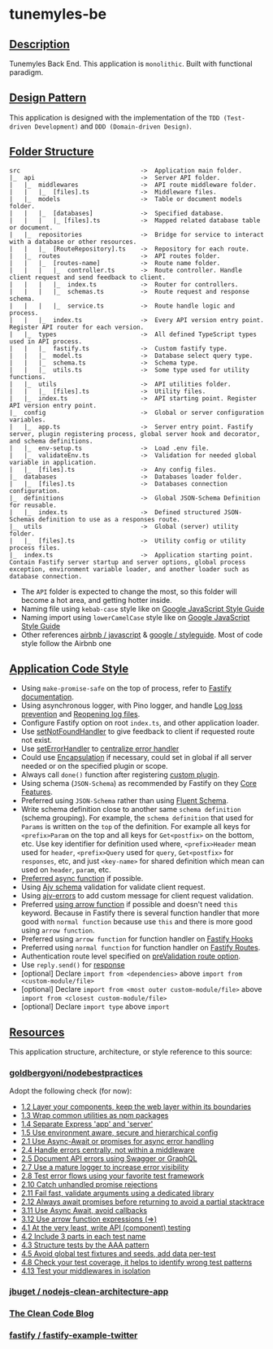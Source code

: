 # tunemyles-be

## [Description](#description)

Tunemyles Back End. This application is `monolithic`. Built with functional paradigm.

## [Design Pattern](#design-pattern)

This application is designed with the implementation of the `TDD (Test-driven Development)` and `DDD (Domain-driven Design)`.

## [Folder Structure](#folder-tructure)

```
src                                 ->  Application main folder.
|_  api                             ->  Server API folder.
|   |_  middlewares                 ->  API route middleware folder.
|   |   |_  [files].ts              ->  Middleware files.
|   |_  models                      ->  Table or document models folder.
|   |   |_  [databases]             ->  Specified database.
|   |   |   |_ [files].ts           ->  Mapped related database table or document.
|   |_  repositories                ->  Bridge for service to interact with a database or other resources.
|   |   |_  [RouteRepository].ts    ->  Repository for each route.
|   |_  routes                      ->  API routes folder.
|   |   |_  [routes-name]           ->  Route name folder.
|   |   |   |_  controller.ts       ->  Route controller. Handle client request and send feedback to client.
|   |   |   |_  index.ts            ->  Router for controllers.
|   |   |   |_  schemas.ts          ->  Route request and response schema.
|   |   |   |_  service.ts          ->  Route handle logic and process.
|   |   |_  index.ts                ->  Every API version entry point. Register API router for each version.
|   |_  types                       ->  All defined TypeScript types used in API process.
|   |   |_  fastify.ts              ->  Custom fastify type.
|   |   |_  model.ts                ->  Database select query type.
|   |   |_  schema.ts               ->  Schema type.
|   |   |_  utils.ts                ->  Some type used for utility functions.
|   |_  utils                       ->  API utilities folder.
|   |   |_  [files].ts              ->  Utility files.
|   |_  index.ts                    ->  API starting point. Register API version entry point.
|_  config                          ->  Global or server configuration variables.
|   |_  app.ts                      ->  Server entry point. Fastify server, plugin registering process, global server hook and decorator, and schema definitions.
|   |_  env-setup.ts                ->  Load .env file.
|   |_  validateEnv.ts              ->  Validation for needed global variable in application.
|   |_  [files].ts                  ->  Any config files.
|_  databases                       ->  Databases loader folder.
|   |_  [files].ts                  ->  Databases connection configuration.
|_  definitions                     ->  Global JSON-Schema Definition for reusable.
|   |_  index.ts                    ->  Defined structured JSON-Schemas definition to use as a responses route.
|_  utils                           ->  Global (server) utility folder.
|   |_  [files].ts                  ->  Utility config or utility process files.
|_  index.ts                        ->  Application starting point. Contain Fastify server startup and server options, global process exception, environment variable loader, and another loader such as database connection.

```

- The `API` folder is expected to change the most, so this folder will become a hot area, and getting hotter inside.
- Naming file using `kebab-case` style like on [Google JavaScript Style Guide](https://google.github.io/styleguide/jsguide.html#file-name)
- Naming import using `lowerCamelCase` style like on [Google JavaScript Style Guide](https://google.github.io/styleguide/jsguide.html#file-es-modules)
- Other references [airbnb / javascript](https://github.com/airbnb/javascript) & [google / styleguide](https://github.com/google/styleguide). Most of code style follow the Airbnb one

## [Application Code Style](#code-style)

- Using `make-promise-safe` on the top of process, refer to [Fastify documentation](https://www.fastify.io/docs/latest/Getting-Started/#your-first-server).
- Using asynchronous logger, with Pino logger, and handle [Log loss prevention](https://getpino.io/#/docs/asynchronous?id=log-loss-prevention) and [Reopening log files](https://getpino.io/#/docs/help?id=reopening-log-files).
- Configure Fastify option on root `index.ts`, and other application loader.
- Use [setNotFoundHandler](https://www.fastify.io/docs/latest/Server/#setnotfoundhandler) to give feedback to client if requested route not exist.
- Use [setErrorHandler](https://www.fastify.io/docs/latest/Server/#seterrorhandler) to [centralize error handler](https://github.com/goldbergyoni/nodebestpractices#-24-handle-errors-centrally-not-within-a-middleware)
- Could use [Encapsulation](https://www.fastify.io/docs/latest/Encapsulation/) if necessary, could set in global if all server needed or on the specified plugin or scope.
- Always call `done()` function after registering [custom plugin](https://www.fastify.io/docs/latest/Plugins/).
- Using schema (`JSON-Schema`) as recommended by Fastify on they [Core Features](https://www.fastify.io/).
- Preferred using `JSON-Schema` rather than using [Fluent Schema](https://www.fastify.io/docs/latest/Fluent-Schema/).
- Write schema definition close to another same `schema definition` (schema grouping). For example, the `schema definition` that used for `Params` is written on the `top` of the definition. For example all keys for `<prefix>Param` on the top and all keys for `Get<postfix>` on the bottom, etc. Use key identifier for definition used where, `<prefix>Header` mean used for `header`, `<prefix>Query` used for `query`, `Get<postfix>` for `responses`, etc, and just `<key-name>` for shared definition which mean can used on `header`, `param`, etc.
- [Preferred async function](https://github.com/goldbergyoni/nodebestpractices#-311-use-async-await-avoid-callbacks) if possible.
- Using [Ajv schema](https://www.fastify.io/docs/latest/Fluent-Schema/) validation for validate client request.
- Using [ajv-errors](https://www.fastify.io/docs/latest/Validation-and-Serialization/#schemaerrorformatter) to add custom message for client request validation.
- Preferred [using arrow function](https://github.com/goldbergyoni/nodebestpractices#-312-use-arrow-function-expressions-) if possible and doesn't need `this` keyword. Because in Fastify there is several function handler that more good with `normal function` because use `this` and there is more good using `arrow function`.
- Preferred using `arrow function` for function handler on [Fastify Hooks](https://www.fastify.io/docs/latest/Hooks/.#preparsing)
- Preferred using `normal function` for function handler on [Fastify Routes](https://www.fastify.io/docs/latest/Routes/).
- Authentication route level specified on [preValidation route option](https://www.fastify.io/docs/latest/Routes/).
- Use `reply.send()` for [response](https://www.fastify.io/docs/latest/Routes/#async-await)
- [optional] Declare `import from <dependencies>` above `import from <custom-module/file>`
- [optional] Declare `import from <most outer custom-module/file>` above `import from <closest custom-module/file>`
- [optional] Declare `import type` above `import`

## [Resources](#resources)

This application structure, architecture, or style reference to this source:

### [goldbergyoni/nodebestpractices](https://github.com/goldbergyoni/nodebestpractices#4-testing-and-overall-quality-practices)

Adopt the following check (for now):

- [1.2 Layer your components, keep the web layer within its boundaries](https://github.com/goldbergyoni/nodebestpractices#-12-layer-your-components-keep-the-web-layer-within-its-boundaries)
- [1.3 Wrap common utilities as npm packages](https://github.com/goldbergyoni/nodebestpractices#-13-wrap-common-utilities-as-npm-packages)
- [1.4 Separate Express 'app' and 'server'](https://github.com/goldbergyoni/nodebestpractices#-14-separate-express-app-and-server)
- [1.5 Use environment aware, secure and hierarchical config](https://github.com/goldbergyoni/nodebestpractices#-15-use-environment-aware-secure-and-hierarchical-config)
- [2.1 Use Async-Await or promises for async error handling](https://github.com/goldbergyoni/nodebestpractices#-21-use-async-await-or-promises-for-async-error-handling)
- [2.4 Handle errors centrally, not within a middleware](https://github.com/goldbergyoni/nodebestpractices#-24-handle-errors-centrally-not-within-a-middleware)
- [2.5 Document API errors using Swagger or GraphQL](https://github.com/goldbergyoni/nodebestpractices#-25-document-api-errors-using-swagger-or-graphql)
- [2.7 Use a mature logger to increase error visibility](https://github.com/goldbergyoni/nodebestpractices#-27-use-a-mature-logger-to-increase-error-visibility)
- [2.8 Test error flows using your favorite test framework](https://github.com/goldbergyoni/nodebestpractices#-27-use-a-mature-logger-to-increase-error-visibility)
- [2.10 Catch unhandled promise rejections](https://github.com/goldbergyoni/nodebestpractices#-27-use-a-mature-logger-to-increase-error-visibility)
- [2.11 Fail fast, validate arguments using a dedicated library](https://github.com/goldbergyoni/nodebestpractices#-27-use-a-mature-logger-to-increase-error-visibility)
- [2.12 Always await promises before returning to avoid a partial stacktrace](https://github.com/goldbergyoni/nodebestpractices#-27-use-a-mature-logger-to-increase-error-visibility)
- [3.11 Use Async Await, avoid callbacks](https://github.com/goldbergyoni/nodebestpractices#-311-use-async-await-avoid-callbacks)
- [3.12 Use arrow function expressions (=>)](https://github.com/goldbergyoni/nodebestpractices#-312-use-arrow-function-expressions-)
- [4.1 At the very least, write API (component) testing](https://github.com/goldbergyoni/nodebestpractices#-41-at-the-very-least-write-api-component-testing)
- [4.2 Include 3 parts in each test name](https://github.com/goldbergyoni/nodebestpractices#-42-include-3-parts-in-each-test-name)
- [4.3 Structure tests by the AAA pattern](https://github.com/goldbergyoni/nodebestpractices#-43-structure-tests-by-the-aaa-pattern)
- [4.5 Avoid global test fixtures and seeds, add data per-test](https://github.com/goldbergyoni/nodebestpractices#-45-avoid-global-test-fixtures-and-seeds-add-data-per-test)
- [4.8 Check your test coverage, it helps to identify wrong test patterns](https://github.com/goldbergyoni/nodebestpractices#-48-check-your-test-coverage-it-helps-to-identify-wrong-test-patterns)
- [4.13 Test your middlewares in isolation](https://github.com/goldbergyoni/nodebestpractices#-413-test-your-middlewares-in-isolation)

### [jbuget / nodejs-clean-architecture-app](https://github.com/jbuget/nodejs-clean-architecture-app)

### [The Clean Code Blog](https://blog.cleancoder.com/uncle-bob/2012/08/13/the-clean-architecture.html)

### [fastify / fastify-example-twitter](https://github.com/fastify/fastify-example-twitter)
